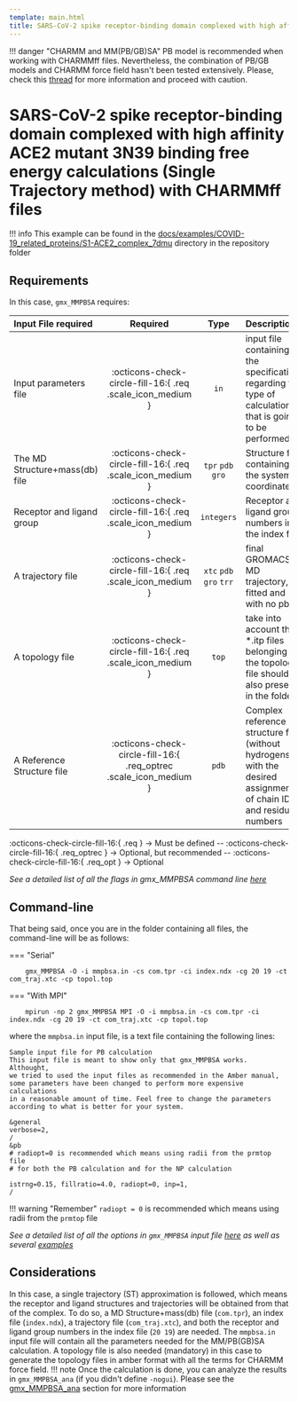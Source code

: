 ```yaml
---
template: main.html
title: SARS-CoV-2 spike receptor-binding domain complexed with high affinity ACE2 mutant 3N39
---
```


!!! danger "CHARMM and MM(PB/GB)SA"
    PB model is recommended when working with CHARMMff files. Nevertheless, the combination of PB/GB models and 
    CHARMM force field hasn't been tested extensively. Please, check this [thread][1] for more information and 
    proceed with caution.

# SARS-CoV-2 spike receptor-binding domain complexed with high affinity ACE2 mutant 3N39 binding free energy calculations (Single Trajectory method) with CHARMMff files

!!! info
    This example can be found in the [docs/examples/COVID-19_related_proteins/S1-ACE2_complex_7dmu][6] directory in the repository folder

## Requirements

In this case, `gmx_MMPBSA` requires:

| Input File required            | Required |           Type             | Description |
|:-------------------------------|:--------:|:--------------------------:|:-------------------------------------------------------------------------------------------------------------|
| Input parameters file          | :octicons-check-circle-fill-16:{ .req .scale_icon_medium } |           `in`             | input file containing all the specifications regarding the type of calculation that is going to be performed |
| The MD Structure+mass(db) file | :octicons-check-circle-fill-16:{ .req .scale_icon_medium } |    `tpr` `pdb` `gro`     | Structure file containing the system coordinates|
| Receptor and ligand group      | :octicons-check-circle-fill-16:{ .req .scale_icon_medium } |        `integers`          | Receptor and ligand group numbers in the index file |
| A trajectory file              | :octicons-check-circle-fill-16:{ .req .scale_icon_medium } | `xtc` `pdb` `gro` `trr` | final GROMACS MD trajectory, fitted and with no pbc.|
| A topology file                | :octicons-check-circle-fill-16:{ .req .scale_icon_medium } |           `top`            | take into account that *.itp files belonging to the topology file should be also present in the folder       |
| A Reference Structure file     | :octicons-check-circle-fill-16:{ .req_optrec .scale_icon_medium } |           `pdb`            |  Complex reference structure file (without hydrogens) with the desired assignment of chain ID and residue numbers       |
              
:octicons-check-circle-fill-16:{ .req } -> Must be defined -- :octicons-check-circle-fill-16:{ .req_optrec } -> 
Optional, but recommended -- :octicons-check-circle-fill-16:{ .req_opt } -> Optional

_See a detailed list of all the flags in gmx_MMPBSA command line [here][2]_

## Command-line
That being said, once you are in the folder containing all files, the command-line will be as follows:

=== "Serial"

        gmx_MMPBSA -O -i mmpbsa.in -cs com.tpr -ci index.ndx -cg 20 19 -ct com_traj.xtc -cp topol.top

=== "With MPI"

        mpirun -np 2 gmx_MMPBSA MPI -O -i mmpbsa.in -cs com.tpr -ci index.ndx -cg 20 19 -ct com_traj.xtc -cp topol.top

where the `mmpbsa.in` input file, is a text file containing the following lines:

``` linenums="1"
Sample input file for PB calculation
This input file is meant to show only that gmx_MMPBSA works. Althought,
we tried to used the input files as recommended in the Amber manual,
some parameters have been changed to perform more expensive calculations
in a reasonable amount of time. Feel free to change the parameters 
according to what is better for your system.

&general
verbose=2,
/
&pb
# radiopt=0 is recommended which means using radii from the prmtop file
# for both the PB calculation and for the NP calculation

istrng=0.15, fillratio=4.0, radiopt=0, inp=1,
/
```

!!! warning "Remember"
    `radiopt = 0` is recommended which means using radii from the `prmtop` file

_See a detailed list of all the options in `gmx_MMPBSA` input file [here][3] as well as several [examples][4]_

## Considerations
In this case, a single trajectory (ST) approximation is followed, which means the receptor and ligand structures and 
trajectories will be obtained from that of the complex. To do so, a MD Structure+mass(db) file (`com.tpr`), an 
index file (`index.ndx`), a trajectory file (`com_traj.xtc`), and both the receptor and ligand group numbers in the 
index file (`20 19`) are needed. The `mmpbsa.in` input file will contain all the parameters needed for the MM/PB(GB)SA 
calculation. A topology file is also needed (mandatory) in this case to generate the topology files in amber format 
with all the terms for CHARMM force field.
!!! note
    Once the calculation is done, you can analyze the results in `gmx_MMPBSA_ana` (if you didn't define `-nogui`). 
    Please see the [gmx_MMPBSA_ana][5] section for more information


  [1]: http://archive.ambermd.org/201508/0382.html 
  [2]: ../../../command-line.md#gmx_mmpbsa-command-line
  [3]: ../../../input_file.md#the-input-file
  [4]: ../../../input_file.md#sample-input-files
  [5]: ../../../analyzer.md#gmx_mmpbsa_ana-the-analyzer-tool
  [6]: https://github.com/Valdes-Tresanco-MS/gmx_MMPBSA/tree/master/docs/examples/COVID-19_related_proteins/S1-ACE2_complex_7dmu
  [7]: ../../../command-line.md#gmx_mmpbsa_test-command-line